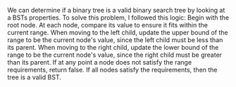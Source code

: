 We can determine if a binary tree is a valid binary search tree by looking at a BSTs properties. To solve this problem, I followed this logic:
Begin with the root node.
At each node, compare its value to ensure it fits within the current range.
When moving to the left child, update the upper bound of the range to be the current node's value, since the left child must be less than its parent.
When moving to the right child, update the lower bound of the range to be the current node's value, since the right child must be greater than its parent.
If at any point a node does not satisfy the range requirements, return false.
If all nodes satisfy the requirements, then the tree is a valid BST.

